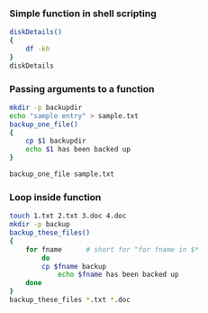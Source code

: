### Simple function in shell scripting
```sh
diskDetails()
{
	df -kh
}
diskDetails
```

### Passing arguments to a function
```sh
mkdir -p backupdir
echo "sample entry" > sample.txt
backup_one_file()
{
	cp $1 backupdir
	echo $1 has been backed up
}

backup_one_file sample.txt
```

### Loop inside function
```sh
touch 1.txt 2.txt 3.doc 4.doc
mkdir -p backup
backup_these_files()
{
	for fname      # short for "for fname in $*
     	do         
		cp $fname backup
	        echo $fname has been backed up
	done
}
backup_these_files *.txt *.doc
```
